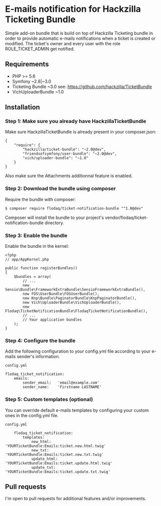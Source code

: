 # E-mails notification for Hackzilla Ticketing Bundle
Simple add-on bundle that is build on top of Hackzilla Ticketing bundle in order to provide automatic e-mails
notifications when a ticket is created or modified. The ticket's owner and every user with the role ROLE_TICKET_ADMIN get notified. 
  
## Requirements
* PHP >= 5.6
* Symfony ~2.8|~3.0
* Ticketing Bundle ~3.0 see: https://github.com/hackzilla/TicketBundle
* VichUploaderBundle ~1.0

## Installation
### Step 1: Make sure you already have HackzillaTicketBundle
Make sure HackzillaTicketBundle is already present in your composer.json:
```
{
    "require": {
        "hackzilla/ticket-bundle": "~2.0@dev",
        "friendsofsymfony/user-bundle": "~2.0@dev",
        "vich/uploader-bundle": "~1.0"
    }
}
```
Also make sure the Attachments additionnal feature is enabled.

### Step 2: Download the bundle using composer
Require the bundle with composer:
```
$ composer require flodaq/ticket-notification-bundle "^1.0@dev"
```
Composer will install the bundle to your project's vendor/flodaq/ticket-notification-bundle directory.

### Step 3: Enable the bundle
Enable the bundle in the kernel:
```
<?php
// app/AppKernel.php

public function registerBundles()
{
    $bundles = array(
        // ...
        new Sensio\Bundle\FrameworkExtraBundle\SensioFrameworkExtraBundle(),
        new FOS\UserBundle\FOSUserBundle(),
        new Knp\Bundle\PaginatorBundle\KnpPaginatorBundle(),
        new Vich\UploaderBundle\VichUploaderBundle(),
        new Flodaq\TicketNotificationBundle\FlodaqTicketNotificationBundle(),
        // ...
        // Your application bundles
    );
}
```

### Step 4: Configure the bundle
Add the following configuration to your config.yml file according to your e-mails sender's information.
```
config.yml

flodaq_ticket_notification:
    emails:
        sender_email:   'email@example.com'
        sender_name:    'Firstname LASTNAME'
```

### Step 5: Custom templates (optional)
You can override default e-mails templates by configuring your custom ones in the config.yml file.
```
config.yml

    flodaq_ticket_notification:
        templates:
            new_html:       'YOURTicketBundle:Emails:ticket.new.html.twig'
            new_txt:        'YOURTicketBundle:Emails:ticket.new.txt.twig'
            update_html:    'YOURTicketBundle:Emails:ticket.update.html.twig'
            update_txt:     'YOURTicketBundle:Emails:ticket.update.txt.twig'
```

## Pull requests
I'm open to pull requests for additional features and/or improvements.